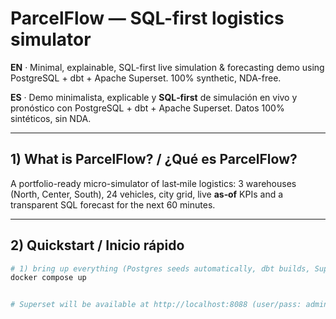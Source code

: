 # ParcelFlow — SQL-first logistics simulator


**EN** · Minimal, explainable, SQL-first live simulation & forecasting demo using PostgreSQL + dbt + Apache Superset. 100% synthetic, NDA-free.


**ES** · Demo minimalista, explicable y **SQL‑first** de simulación en vivo y pronóstico con PostgreSQL + dbt + Apache Superset. Datos 100% sintéticos, sin NDA.


---


## 1) What is ParcelFlow? / ¿Qué es ParcelFlow?
A portfolio-ready micro-simulator of last‑mile logistics: 3 warehouses (North, Center, South), 24 vehicles, city grid, live **as‑of** KPIs and a transparent SQL forecast for the next 60 minutes.


---


## 2) Quickstart / Inicio rápido
```bash
# 1) bring up everything (Postgres seeds automatically, dbt builds, Superset boots)
docker compose up


# Superset will be available at http://localhost:8088 (user/pass: admin / admin)